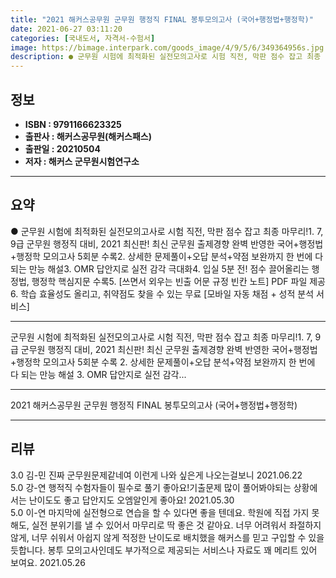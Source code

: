 ```yaml
---
title: "2021 해커스공무원 군무원 행정직 FINAL 봉투모의고사 (국어+행정법+행정학)"
date: 2021-06-27 03:11:20
categories: [국내도서, 자격서-수험서]
image: https://bimage.interpark.com/goods_image/4/9/5/6/349364956s.jpg
description: ● 군무원 시험에 최적화된 실전모의고사로 시험 직전, 막판 점수 잡고 최종 마무리!1. 7, 9급 군무원 행정직 대비, 2021 최신판! 최신 군무원 출제경향 완벽 반영한 국어+행정법+행정학 모의고사 5회분 수록2. 상세한 문제풀이+오답 분석+약점 보완까지 한 번에 다 되는 만능 해설
---
```


## **정보**

- **ISBN : 9791166623325**
- **출판사 : 해커스공무원(해커스패스)**
- **출판일 : 20210504**
- **저자 : 해커스 군무원시험연구소**

------



## **요약**

●  군무원 시험에 최적화된 실전모의고사로 시험 직전, 막판 점수 잡고 최종 마무리!1. 7, 9급 군무원 행정직 대비, 2021 최신판! 최신 군무원 출제경향 완벽 반영한 국어+행정법+행정학 모의고사 5회분 수록2. 상세한 문제풀이+오답 분석+약점 보완까지 한 번에 다 되는 만능 해설3. OMR 답안지로 실전 감각 극대화4. 입실 5분 전! 점수 끌어올리는 행정법, 행정학 핵심지문 수록5. [쓰면서 외우는 빈출 어문 규정 빈칸 노트] PDF 파일 제공6. 학습 효율성도 올리고, 취약점도 찾을 수 있는 무료 [모바일 자동 채점 + 성적 분석 서비스]

------

군무원 시험에 최적화된 실전모의고사로 시험 직전, 막판 점수 잡고 최종 마무리!1. 7, 9급 군무원 행정직 대비, 2021 최신판! 최신 군무원 출제경향 완벽 반영한 국어+행정법+행정학 모의고사 5회분 수록
2. 상세한 문제풀이+오답 분석+약점 보완까지 한 번에 다 되는 만능 해설
3. OMR 답안지로 실전 감각... 

------


2021 해커스공무원 군무원 행정직 FINAL 봉투모의고사 (국어+행정법+행정학) 

------


## **리뷰** 

3.0 김-민 진짜 군무원문제같네여 이런게 나와 싶은게 나오는걸보니  2021.06.22 <br/>5.0 강-연 행적직 수험자들이 필수로 풀기 좋아요!기출문제 많이 풀어봐야되는 상황에서는 난이도도 좋고 답안지도 오엠알인게 좋아요! 2021.05.30 <br/>5.0 이-연 마지막에 실전형으로 연습을 할 수 있다면 좋을 텐데요. 학원에 직접 가지 못해도, 실전 분위기를 낼 수 있어서 마무리로 딱 좋은 것 같아요. 너무 어려워서 좌절하지 않게, 너무 쉬워서 아쉽지 않게 적정한 난이도로 배치했을 해커스를 믿고 구입할 수 있을 듯합니다. 봉투 모의고사인데도 부가적으로 제공되는 서비스나 자료도 꽤 메리트 있어 보여요. 2021.05.26 <br/>